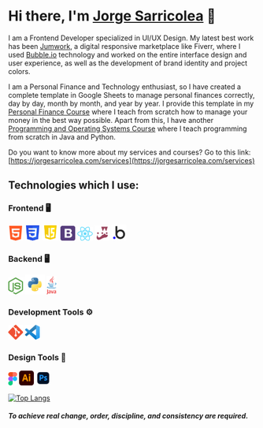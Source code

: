 # Hi there, I'm [Jorge Sarricolea](https://jorgesarricolea.com) 👋

I am a Frontend Developer specialized in UI/UX Design. My latest best work has been [Jumwork](https://jumwork.com), a digital responsive marketplace like Fiverr, where I used [Bubble.io](https://manual.bubble.io) technology and worked on the entire interface design and user experience, as well as the development of brand identity and project colors.

I am a Personal Finance and Technology enthusiast, so I have created a complete template in Google Sheets to manage personal finances correctly, day by day, month by month, and year by year. I provide this template in my [Personal Finance Course](https://jorgesarricolea.com/finance-course) where I teach from scratch how to manage your money in the best way possible. Apart from this, I have another [Programming and Operating Systems Course](https://jorgesarricolea.com/programming-course) where I teach programming from scratch in Java and Python. 

Do you want to know more about my services and courses? Go to this link: [https://jorgesarricolea.com/services](https://jorgesarricolea.com/services)

## Technologies which I use:

### Frontend 🖥️

[<img src="assets/html.png" alt="html logo" width="30">](https://devdocs.io/html/)
[<img src="assets/css.png" alt="css logo" width="31">](https://devdocs.io/css/)
[<img src="assets/javascript.png" alt="js logo" width="33">](https://developer.mozilla.org/en-US/docs/Web/JavaScript)
[<img src="assets/boostrap.png" alt="boostrap logo" width="30">](https://getbootstrap.com/docs/5.3/getting-started/introduction/)
[<img src="assets/react.png" alt="react logo" width="32">](https://es.reactjs.org/docs/getting-started.html)
[<img src="assets/jest.png" alt="jest logo" width="30">](https://jestjs.io/docs/getting-started)
[<img src="assets/bubbleio.png" alt="bl logo" width="30">](https://manual.bubble.io) 

### Backend 🖥️

[<img src="assets/nodejs.png" alt="nodejs logo" width="30">](https://devdocs.io/node/)
[<img src="assets/python.png" alt="python logo" width="40">](https://www.python.org/)
[<img src="assets/java.png" alt="ts logo" width="20">](https://www.java.com/es/)

### Development Tools ⚙️

[<img src="assets/git.png" alt="git logo" width="30">](https://git-scm.com/doc)
[<img src="assets/vscode.png" alt="vscode logo" width="30">](https://code.visualstudio.com/docs)

### Design Tools 🎨

[<img src="assets/figma.png" alt="figma logo" width="18">](https://www.figma.com/best-practices/guide-to-developer-handoff/components-styles-and-documentation/)
[<img src="assets/illustrator.png" alt="illustrator logo" width="30">](https://www.adobe.com/mx/products/illustrator/campaign/pricing.html?gclid=Cj0KCQjwla-hBhD7ARIsAM9tQKsX11p67rnk2_kAbfcpU9W1qAG-lYSYNhHfyAszxEHitQ1y0omBMCoaAqumEALw_wcB&sdid=KQPQL&mv=search&ef_id=Cj0KCQjwla-hBhD7ARIsAM9tQKsX11p67rnk2_kAbfcpU9W1qAG-lYSYNhHfyAszxEHitQ1y0omBMCoaAqumEALw_wcB:G:s&s_kwcid=AL!3085!3!442303209264!e!!g!!illustrator!188198382!10039621902)
[<img src="assets/photoshop.png" alt="photoshop logo" width="30">](https://www.adobe.com/mx/products/photoshop.html)


[![Top Langs](https://github-readme-stats.vercel.app/api/top-langs/?username=JorgeSarricolea)](https://github.com/JorgeSarricolea/github-readme-stats)

#### _To achieve real change, order, discipline, and consistency are required._
